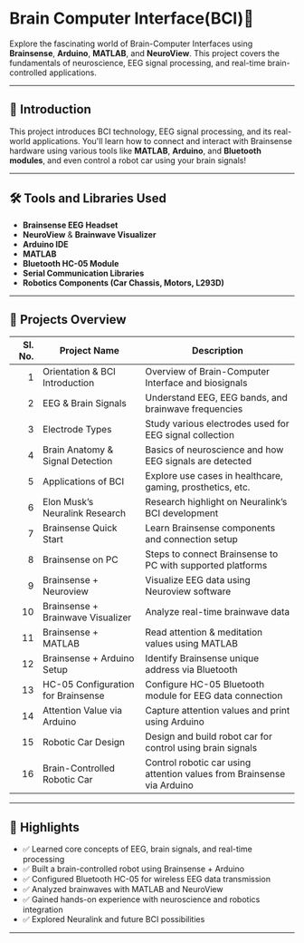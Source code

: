 # Brain Computer Interface(BCI)🧠

Explore the fascinating world of Brain-Computer Interfaces using **Brainsense**, **Arduino**, **MATLAB**, and **NeuroView**. This project covers the fundamentals of neuroscience, EEG signal processing, and real-time brain-controlled applications.

---

## 📌 Introduction

This project introduces BCI technology, EEG signal processing, and its real-world applications. You'll learn how to connect and interact with Brainsense hardware using various tools like **MATLAB**, **Arduino**, and **Bluetooth modules**, and even control a robot car using your brain signals!

---

## 🛠️ Tools and Libraries Used

- **Brainsense EEG Headset**
- **NeuroView** & **Brainwave Visualizer**
- **Arduino IDE**
- **MATLAB**
- **Bluetooth HC-05 Module**
- **Serial Communication Libraries**
- **Robotics Components (Car Chassis, Motors, L293D)**

---

## 📁 Projects Overview

| Sl. No. | Project Name                                | Description                                                                 |
|--------:|---------------------------------------------|-----------------------------------------------------------------------------|
| 1       | Orientation & BCI Introduction              | Overview of Brain-Computer Interface and biosignals                        |
| 2       | EEG & Brain Signals                         | Understand EEG, EEG bands, and brainwave frequencies                        |
| 3       | Electrode Types                             | Study various electrodes used for EEG signal collection                     |
| 4       | Brain Anatomy & Signal Detection            | Basics of neuroscience and how EEG signals are detected                     |
| 5       | Applications of BCI                         | Explore use cases in healthcare, gaming, prosthetics, etc.                 |
| 6       | Elon Musk’s Neuralink Research              | Research highlight on Neuralink’s BCI development                          |
| 7       | Brainsense Quick Start                      | Learn Brainsense components and connection setup                           |
| 8       | Brainsense on PC                            | Steps to connect Brainsense to PC with supported platforms                 |
| 9       | Brainsense + Neuroview                     | Visualize EEG data using Neuroview software                                |
| 10      | Brainsense + Brainwave Visualizer           | Analyze real-time brainwave data                                           |
| 11      | Brainsense + MATLAB                         | Read attention & meditation values using MATLAB                            |
| 12      | Brainsense + Arduino Setup                  | Identify Brainsense unique address via Bluetooth                           |
| 13      | HC-05 Configuration for Brainsense          | Configure HC-05 Bluetooth module for EEG data connection                   |
| 14      | Attention Value via Arduino                 | Capture attention values and print using Arduino                           |
| 15      | Robotic Car Design                          | Design and build robot car for control using brain signals                 |
| 16      | Brain-Controlled Robotic Car                | Control robotic car using attention values from Brainsense via Arduino     |

---

## 🌟 Highlights

- ✅ Learned core concepts of EEG, brain signals, and real-time processing  
- ✅ Built a brain-controlled robot using Brainsense + Arduino  
- ✅ Configured Bluetooth HC-05 for wireless EEG data transmission  
- ✅ Analyzed brainwaves with MATLAB and NeuroView  
- ✅ Gained hands-on experience with neuroscience and robotics integration  
- ✅ Explored Neuralink and future BCI possibilities  

---

